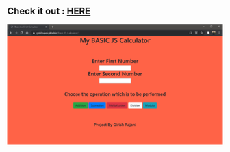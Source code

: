 <h2> Check it out :
<A href="https://girishrajani.github.io/Basic-JS-Calculator/"> HERE </A> </h2>
<img src="/SC.PNG">
